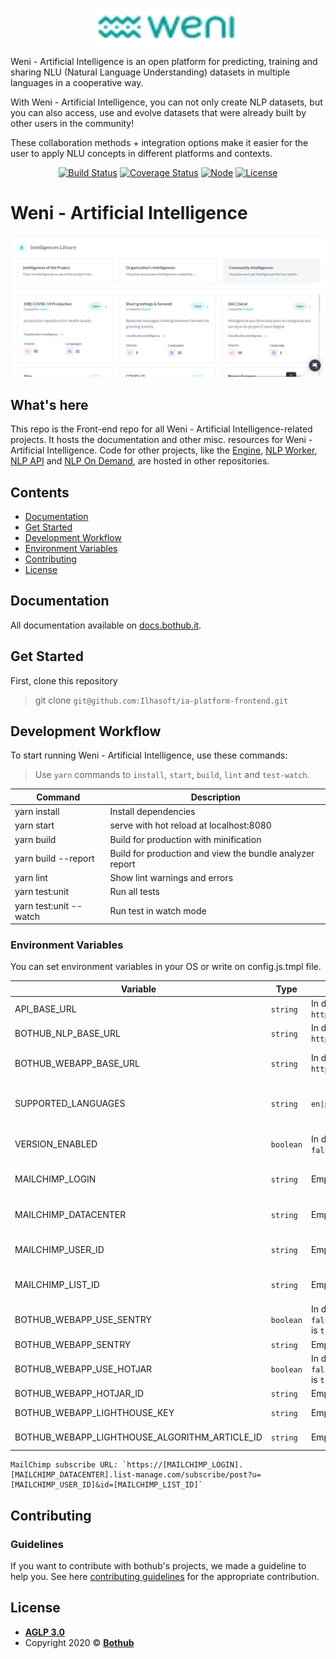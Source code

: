 <p align="center">
    <img src="https://raw.githubusercontent.com/Ilhasoft/ia-platform-frontend/main/.github/images/Weni Logo.png" width="240" height="60" alt="Weni Logo" />
</p>

<p>
Weni - Artificial Intelligence is an open platform for predicting, training and sharing NLU (Natural Language Understanding) datasets in multiple languages in a cooperative way.

With Weni - Artificial Intelligence, you can not only create NLP datasets, but you can also access, use and evolve datasets that were already built by other users in the community!

These collaboration methods + integration options make it easier for the user to apply NLU concepts in different platforms and contexts.
</p>

<p align="center">
  <a href="https://travis-ci.org/github/bothub-it/bothub-webapp">
    <img alt="Build Status" src="https://img.shields.io/badge/build%20-passing-green)"></a>
<a href='https://coveralls.io/github/push-flow/bothub-webapp?branch=master'><img src='https://coveralls.io/repos/github/push-flow/bothub-webapp/badge.svg?branch=master' alt='Coverage Status' /></a>
  <a href="https://nodejs.org/en/download/releases/">
    <img alt="Node" src="https://img.shields.io/badge/node-%3E%3D6.9-blue"></a>
  <a href="https://github.com/bothub-it/bothub-webapp/blob/master/LICENSE">
    <img alt="License" src="https://img.shields.io/badge/license-AGLP%203.0-yellow"></a>
</p>

# Weni - Artificial Intelligence


![bothub IMG](https://raw.githubusercontent.com/Ilhasoft/ia-platform-frontend/main/.github/images/weni-ai.png)

## What's here

This repo is the Front-end repo for all Weni - Artificial Intelligence-related projects. It hosts the documentation and other misc. resources for  Weni - Artificial Intelligence. Code for other projects, like the [Engine](https://github.com/bothub-it/bothub-engine), [NLP Worker](https://github.com/bothub-it/bothub-nlp), [NLP API](https://github.com/bothub-it/bothub-nlp-api) and [NLP On Demand](https://github.com/bothub-it/bothub-nlp-on-demand), are hosted in other repositories.


##  Contents

- [Documentation](#documentation)
- [Get Started](#get-started)
- [Development Workflow](#development-workflow)
- [Environment Variables](#environment-variables)
- [Contributing](#contributing)
- [License](#license)

## Documentation

All documentation available on [docs.bothub.it](https://docs.bothub.it/).

## Get Started

First, clone this repository
 >git clone `git@github.com:Ilhasoft/ia-platform-frontend.git`

## Development Workflow

To start running Weni - Artificial Intelligence, use these commands:

> Use ```yarn``` commands to ```install```, ```start```, ```build```, ```lint``` and ```test-watch```.

| Command | Description |
|--|--|
| yarn install | Install dependencies
| yarn start | serve with hot reload at localhost:8080
| yarn build | Build for production with minification
| yarn build --report | Build for production and view the bundle analyzer report
| yarn lint | Show lint warnings and errors
| yarn test:unit | Run all tests
| yarn test:unit --watch | Run test in watch mode

### Environment Variables

You can set environment variables in your OS or write on config.js.tmpl file.

| Variable | Type | Default | Description |
|--|--|--|--|
| API_BASE_URL | `string` | In development mode is `http://localhost:8000/api` | [bothub-engine](https://github.com/bothub-it/bothub-engine) HTTP service API URL
| BOTHUB_NLP_BASE_URL | `string` | In development mode is `http://localhost:2657/` | [bothub-nlp](https://github.com/bothub-it/bothub-nlp) Bothub NLP service URL
| BOTHUB_WEBAPP_BASE_URL | `string` | In development mode is `http://localhost:8080/` |[bothub-webapp](https://github.com/bothub-it/bothub-webapp)  Bothub Webapp service URL
| SUPPORTED_LANGUAGES | `string` | `en\|pt` | Check description and formatation in [Supported_Languages environment variable](https://github.com/bothub-it/bothub-engine#environment-variables)
| VERSION_ENABLED | `boolean` | In development mode is `false` | Should Bothub show version belong to each repository*
| MAILCHIMP_LOGIN | `string` | Empty | Check [MailChimp](https://mailchimp.com/) subscribe LOGIN URL*
| MAILCHIMP_DATACENTER | `string` | Empty | Check [MailChimp](https://mailchimp.com/)  subscribe DATACENTER URL*
| MAILCHIMP_USER_ID | `string` | Empty | Check [MailChimp](https://mailchimp.com/)  subscribe USER ID URL*
| MAILCHIMP_LIST_ID | `string` | Empty | Check [MailChimp](https://mailchimp.com/) subscribe LIST ID URL*
| BOTHUB_WEBAPP_USE_SENTRY | `boolean` | In development mode is `false`, in production mode is `true` | Enable [sentri.io](https://sentry.io/welcome/) tracking*
| BOTHUB_WEBAPP_SENTRY | `string` | Empty | Sentry.io DNS*
| BOTHUB_WEBAPP_USE_HOTJAR | `boolean` | In development mode is `false`, in production mode is `true` | Enable [Hotjar](https://www.hotjar.com/) tracking*
| BOTHUB_WEBAPP_HOTJAR_ID | `string` | Empty | [Hotjar](https://www.hotjar.com/) ID*
| BOTHUB_WEBAPP_LIGHTHOUSE_KEY | `string` | Empty | [Helpdocs Lighthouse widget](https://support.helpdocs.io/article/ykv7l5jthy-lighthouse-widget-api) API key*
| BOTHUB_WEBAPP_LIGHTHOUSE_ALGORITHM_ARTICLE_ID | `string` | Empty | Helpdocs algorithm article id *


	MailChimp subscribe URL: `https://[MAILCHIMP_LOGIN].[MAILCHIMP_DATACENTER].list-manage.com/subscribe/post?u=[MAILCHIMP_USER_ID]&id=[MAILCHIMP_LIST_ID]`
	
## Contributing

### Guidelines

If you want to contribute with bothub's projects, we made a guideline to help you. See here [contributing guidelines](https://github.com/bothub-it/bothub-webapp/blob/master/CONTRIBUTING.md) for the appropriate contribution.

## License

- **[AGLP 3.0](https://github.com/bothub-it/bothub-webapp/blob/master/LICENSE)**
- Copyright 2020 ©  **<a href="https://github.com/bothub-iT">Bothub</a>**
